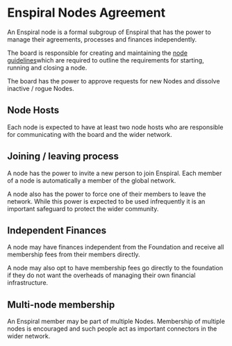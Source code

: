 # Enspiral Nodes Agreement

An Enspiral node is a formal subgroup of Enspiral that has the power to manage their agreements, processes and finances independently.

The board is responsible for creating and maintaining the [node guidelines](guides/node-guidelines.md)which are required to outline the requirements for starting, running and closing a node.

The board has the power to approve requests for new Nodes and dissolve inactive / rogue Nodes.

## Node Hosts

Each node is expected to have at least two node hosts who are responsible for communicating with the board and the wider network.

## Joining / leaving process

A node has the power to invite a new person to join Enspiral. Each member of a node is automatically a member of the global network. 

A node also has the power to force one of their members to leave the network. While this power is expected to be used infrequently it is an important safeguard to protect the wider community.

## Independent Finances

A node may have finances independent from the Foundation and receive all membership fees from their members directly. 

A node may also opt to have membership fees go directly to the foundation if they do not want the overheads of managing their own financial infrastructure.

## Multi-node membership

An Enspiral member may be part of multiple Nodes. Membership of multiple nodes is encouraged and such people act as important connectors in the wider network.
